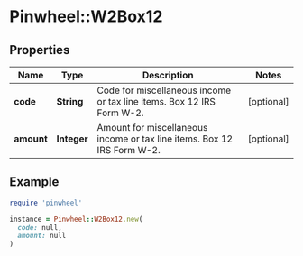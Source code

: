 # Pinwheel::W2Box12

## Properties

| Name | Type | Description | Notes |
| ---- | ---- | ----------- | ----- |
| **code** | **String** | Code for miscellaneous income or tax line items. Box 12 IRS Form W-2. | [optional] |
| **amount** | **Integer** | Amount for miscellaneous income or tax line items. Box 12 IRS Form W-2. | [optional] |

## Example

```ruby
require 'pinwheel'

instance = Pinwheel::W2Box12.new(
  code: null,
  amount: null
)
```

